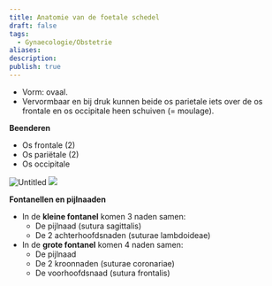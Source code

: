 ```yaml
---
title: Anatomie van de foetale schedel
draft: false
tags:
  - Gynaecologie/Obstetrie
aliases: 
description: 
publish: true
---
```




- Vorm: ovaal.
- Vervormbaar en bij druk kunnen beide os parietale iets over de os frontale en os occipitale heen schuiven (= moulage).

**Beenderen**

- Os frontale (2)
- Os pariëtale (2)
- Os occipitale

![Untitled](Untitled%2014%2010.png)
![](https://i.imgur.com/qmtI0dZ.png)


**Fontanellen en pijlnaaden**

- In de **kleine fontanel** komen 3 naden samen:
    - De pijlnaad (sutura sagittalis)
    - De 2 achterhoofdsnaden (suturae lambdoideae)
- In de **grote fontanel** komen 4 naden samen:
    - De pijlnaad
    - De 2 kroonnaden (suturae coronariae)
    - De voorhoofdsnaad (sutura frontalis)
